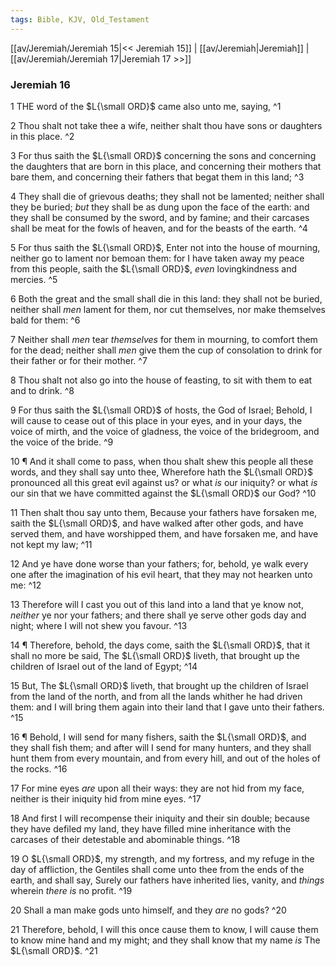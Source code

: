 ```yaml
---
tags: Bible, KJV, Old_Testament
---
```


[[av/Jeremiah/Jeremiah 15|<< Jeremiah 15]] | [[av/Jeremiah|Jeremiah]] | [[av/Jeremiah/Jeremiah 17|Jeremiah 17 >>]]

### Jeremiah 16

1 THE word of the $L{\small ORD}$ came also unto me, saying, ^1

2 Thou shalt not take thee a wife, neither shalt thou have sons or daughters in this place. ^2

3 For thus saith the $L{\small ORD}$ concerning the sons and concerning the daughters that are born in this place, and concerning their mothers that bare them, and concerning their fathers that begat them in this land; ^3

4 They shall die of grievous deaths; they shall not be lamented; neither shall they be buried; _but_ they shall be as dung upon the face of the earth: and they shall be consumed by the sword, and by famine; and their carcases shall be meat for the fowls of heaven, and for the beasts of the earth. ^4

5 For thus saith the $L{\small ORD}$, Enter not into the house of mourning, neither go to lament nor bemoan them: for I have taken away my peace from this people, saith the $L{\small ORD}$, _even_ lovingkindness and mercies. ^5

6 Both the great and the small shall die in this land: they shall not be buried, neither shall _men_ lament for them, nor cut themselves, nor make themselves bald for them: ^6

7 Neither shall _men_ tear _themselves_ for them in mourning, to comfort them for the dead; neither shall _men_ give them the cup of consolation to drink for their father or for their mother. ^7

8 Thou shalt not also go into the house of feasting, to sit with them to eat and to drink. ^8

9 For thus saith the $L{\small ORD}$ of hosts, the God of Israel; Behold, I will cause to cease out of this place in your eyes, and in your days, the voice of mirth, and the voice of gladness, the voice of the bridegroom, and the voice of the bride. ^9

10 ¶ And it shall come to pass, when thou shalt shew this people all these words, and they shall say unto thee, Wherefore hath the $L{\small ORD}$ pronounced all this great evil against us? or what _is_ our iniquity? or what _is_ our sin that we have committed against the $L{\small ORD}$ our God? ^10

11 Then shalt thou say unto them, Because your fathers have forsaken me, saith the $L{\small ORD}$, and have walked after other gods, and have served them, and have worshipped them, and have forsaken me, and have not kept my law; ^11

12 And ye have done worse than your fathers; for, behold, ye walk every one after the imagination of his evil heart, that they may not hearken unto me: ^12

13 Therefore will I cast you out of this land into a land that ye know not, _neither_ ye nor your fathers; and there shall ye serve other gods day and night; where I will not shew you favour. ^13

14 ¶ Therefore, behold, the days come, saith the $L{\small ORD}$, that it shall no more be said, The $L{\small ORD}$ liveth, that brought up the children of Israel out of the land of Egypt; ^14

15 But, The $L{\small ORD}$ liveth, that brought up the children of Israel from the land of the north, and from all the lands whither he had driven them: and I will bring them again into their land that I gave unto their fathers. ^15

16 ¶ Behold, I will send for many fishers, saith the $L{\small ORD}$, and they shall fish them; and after will I send for many hunters, and they shall hunt them from every mountain, and from every hill, and out of the holes of the rocks. ^16

17 For mine eyes _are_ upon all their ways: they are not hid from my face, neither is their iniquity hid from mine eyes. ^17

18 And first I will recompense their iniquity and their sin double; because they have defiled my land, they have filled mine inheritance with the carcases of their detestable and abominable things. ^18

19 O $L{\small ORD}$, my strength, and my fortress, and my refuge in the day of affliction, the Gentiles shall come unto thee from the ends of the earth, and shall say, Surely our fathers have inherited lies, vanity, and _things_ wherein _there_ _is_ no profit. ^19

20 Shall a man make gods unto himself, and they _are_ no gods? ^20

21 Therefore, behold, I will this once cause them to know, I will cause them to know mine hand and my might; and they shall know that my name _is_ The $L{\small ORD}$. ^21
